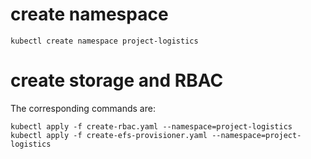 # create namespace

```
kubectl create namespace project-logistics
```

# create storage and RBAC

The corresponding commands are:

```
kubectl apply -f create-rbac.yaml --namespace=project-logistics
kubectl apply -f create-efs-provisioner.yaml --namespace=project-logistics
```
